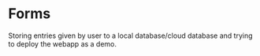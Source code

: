 # Forms
Storing entries given by user to a local database/cloud database and trying to deploy the webapp as a demo.

